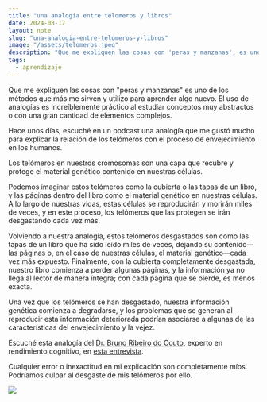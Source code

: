 ```yaml
---
title: "una analogia entre telomeros y libros"
date: 2024-08-17
layout: note
slug: "una-analogia-entre-telomeros-y-libros"
image: "/assets/telomeros.jpeg"
description: "Que me expliquen las cosas con 'peras y manzanas', es uno de los mecanismos que mas me sirven y que mas utilizo para aprender algo nuevo."
tags:
  - aprendizaje
---
```

Que me expliquen las cosas con "peras y manzanas" es uno de los métodos que más me sirven y utilizo para aprender algo nuevo. El uso de analogías es increíblemente práctico al estudiar conceptos muy abstractos o con una gran cantidad de elementos complejos.

Hace unos días, escuché en un podcast una analogía que me gustó mucho para explicar la relación de los telómeros con el proceso de envejecimiento en los humanos.

Los telómeros en nuestros cromosomas son una capa que recubre y protege el material genético contenido en nuestras células.

Podemos imaginar estos telómeros como la cubierta o las tapas de un libro, y las páginas dentro del libro como el material genético en nuestras células. A lo largo de nuestras vidas, estas células se reproducirán y morirán miles de veces, y en este proceso, los telómeros que las protegen se irán desgastando cada vez más.

Volviendo a nuestra analogía, estos telómeros desgastados son como las tapas de un libro que ha sido leído miles de veces, dejando su contenido—las páginas o, en el caso de nuestras células, el material genético—cada vez más expuesto. Finalmente, con la cubierta completamente desgastada, nuestro libro comienza a perder algunas páginas, y la información ya no llega al lector de manera íntegra; con cada página que se pierde, es menos exacta.

Una vez que los telómeros se han desgastado, nuestra información genética comienza a degradarse, y los problemas que se generan al reproducir esta información deteriorada podrían asociarse a algunas de las características del envejecimiento y la vejez.

Escuché esta analogía del <a class="link dim dark-gray" href="https://www.instagram.com/brunoribeirodocouto/">Dr. Bruno Ribeiro do Couto</a>, experto en rendimiento cognitivo, en <a class="link dim dark-gray" href="https://www.youtube.com/watch?v=Bem7EjHAUCs">esta entrevista</a>.

Cualquier error o inexactitud en mi explicación son completamente míos. Podríamos culpar al desgaste de mis telómeros por ello. 

<image src="{{ site.baseurl }}/assets/telomeros.jpeg"/>
 

